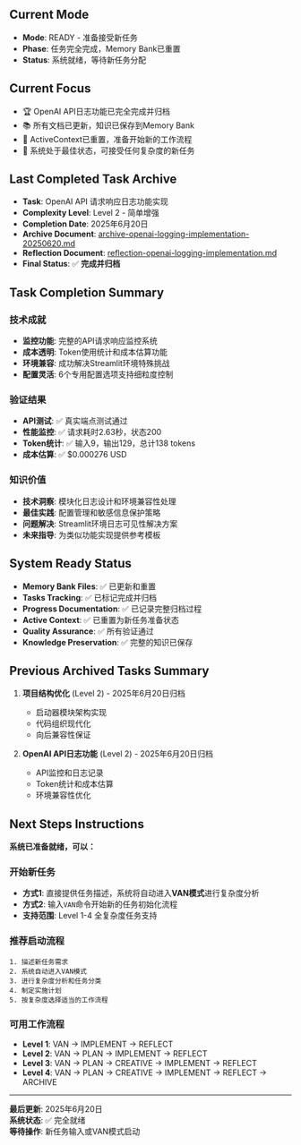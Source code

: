 ## Current Mode
- **Mode**: READY - 准备接受新任务
- **Phase**: 任务完全完成，Memory Bank已重置
- **Status**: 系统就绪，等待新任务分配

## Current Focus
- 🏆 OpenAI API日志功能已完全完成并归档
- 📚 所有文档已更新，知识已保存到Memory Bank
- 🔄 ActiveContext已重置，准备开始新的工作流程
- 🚀 系统处于最佳状态，可接受任何复杂度的新任务

## Last Completed Task Archive
- **Task**: OpenAI API 请求响应日志功能实现
- **Complexity Level**: Level 2 - 简单增强
- **Completion Date**: 2025年6月20日
- **Archive Document**: [archive-openai-logging-implementation-20250620.md](archive/archive-openai-logging-implementation-20250620.md)
- **Reflection Document**: [reflection-openai-logging-implementation.md](reflection/reflection-openai-logging-implementation.md)
- **Final Status**: ✅ **完成并归档**

## Task Completion Summary
### 技术成就
- **监控功能**: 完整的API请求响应监控系统
- **成本透明**: Token使用统计和成本估算功能
- **环境兼容**: 成功解决Streamlit环境特殊挑战
- **配置灵活**: 6个专用配置选项支持细粒度控制

### 验证结果
- **API测试**: ✅ 真实端点测试通过
- **性能监控**: ✅ 请求耗时2.63秒，状态200
- **Token统计**: ✅ 输入9，输出129，总计138 tokens
- **成本估算**: ✅ $0.000276 USD

### 知识价值
- **技术洞察**: 模块化日志设计和环境兼容性处理
- **最佳实践**: 配置管理和敏感信息保护策略
- **问题解决**: Streamlit环境日志可见性解决方案
- **未来指导**: 为类似功能实现提供参考模板

## System Ready Status
- **Memory Bank Files**: ✅ 已更新和重置
- **Tasks Tracking**: ✅ 已标记完成并归档
- **Progress Documentation**: ✅ 已记录完整归档过程
- **Active Context**: ✅ 已重置为新任务准备状态
- **Quality Assurance**: ✅ 所有验证通过
- **Knowledge Preservation**: ✅ 完整的知识已保存

## Previous Archived Tasks Summary
1. **项目结构优化** (Level 2) - 2025年6月20日归档
   - 启动器模块架构实现
   - 代码组织现代化
   - 向后兼容性保证

2. **OpenAI API日志功能** (Level 2) - 2025年6月20日归档
   - API监控和日志记录
   - Token统计和成本估算
   - 环境兼容性优化

## Next Steps Instructions
**系统已准备就绪，可以：**

### 开始新任务
- **方式1**: 直接提供任务描述，系统将自动进入**VAN模式**进行复杂度分析
- **方式2**: 输入`VAN`命令开始新的任务初始化流程
- **支持范围**: Level 1-4 全复杂度任务支持

### 推荐启动流程
```
1. 描述新任务需求
2. 系统自动进入VAN模式
3. 进行复杂度分析和任务分类
4. 制定实施计划
5. 按复杂度选择适当的工作流程
```

### 可用工作流程
- **Level 1**: VAN → IMPLEMENT → REFLECT
- **Level 2**: VAN → PLAN → IMPLEMENT → REFLECT
- **Level 3**: VAN → PLAN → CREATIVE → IMPLEMENT → REFLECT
- **Level 4**: VAN → PLAN → CREATIVE → IMPLEMENT → REFLECT → ARCHIVE

---

**最后更新**: 2025年6月20日  
**系统状态**: ✅ 完全就绪  
**等待操作**: 新任务输入或VAN模式启动
